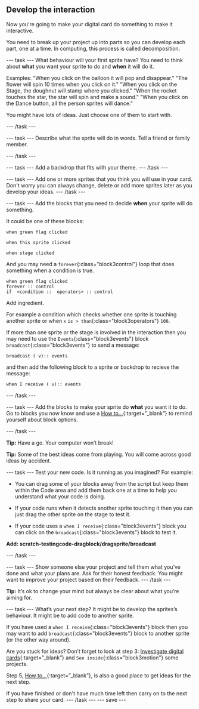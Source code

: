 ## Develop the interaction
Now you're going to make your digital card do something to make it interactive. 

You need to break up your project up into parts so you can develop each part, one at a time. In computing, this process is called decomposition.

--- task ---
What behaviour will your first sprite have? You need to think about **what** you want your sprite to do and **when** it will do it. 

Examples:
"When you click on the balloon it will pop and disappear."
"The flower will spin 10 times when you click on it."
"When you click on the Stage, the doughnut will stamp where you clicked."
"When the rocket touches the star, the star will spin and make a sound."
"When you click on the Dance button, all the person sprites will dance."

You might have lots of ideas. Just choose one of them to start with.

--- /task ---

--- task ---
Describe what the sprite will do in words. Tell a friend or family member.

--- /task ---

--- task ---
Add a backdrop that fits with your theme. 
--- /task ---

--- task ---
Add one or more sprites that you think you will use in your card. Don't worry you can always change, delete or add more sprites later as you develop your ideas. 
--- /task ---

--- task ---
Add the blocks that you need to decide **when** your sprite will do something. 

It could be one of these blocks:

```blocks3
when green flag clicked

when this sprite clicked

when stage clicked

```

And you may need a `forever`{:class="block3control"} loop that does something when a condition is true.
```blocks3
when green flag clicked
forever :: control
if  <condition ::  operators> :: control 
```

Add ingredient.

For example a condition which checks whether one sprite is touching another sprite or when `x` `is > than`{:class="block3operators"} `100`.

If more than one sprite or the stage is involved in the interaction then you may need to use the `Events`{:class="block3events"} block `broadcast`{:class="block3events"} to send a message:

```blocks3
broadcast ( v):: events
```
and then add the following block to a sprite or backdrop to recieve the message:

```blocks3
when I receive ( v):: events
```
--- /task ---

--- task ---
Add the blocks to make your sprite do **what** you want it to do. Go to blocks you now know and use a [How to...](https://learning-admin.raspberrypi.org/en/projects/digital-card/4){:target=”_blank”} to remind yourself about block options.

--- /task ---

**Tip:** Have a go. Your computer won’t break!

**Tip:** Some of the best ideas come from playing. You will come across good ideas by accident.

--- task ---
Test your new code. Is it running as you imagined? For example:

+ You can drag some of your blocks away from the script but keep them within the Code area and add them back one at a time to help you understand what your code is doing.

+ If your code runs when it detects another sprite touching it then you can just drag the other sprite on the stage to test it. 

+ If your code uses a `when I receive`{:class="block3events"} block you can click on the `broadcast`{:class="block3events"} block to test it. 

**Add: scratch-testingcode-dragblock/dragsprite/broadcast**

--- /task ---

--- task ---
Show someone else your project and tell them what you’ve done and what your plans are. Ask for their honest feedback. You might want to improve your project based on their feedback.
--- /task ---

**Tip:** It’s ok to change your mind but always be clear about what you’re aiming for.

--- task ---
What’s your next step? It might be to develop the sprites’s behaviour. It might be to add code to another sprite. 

If you have used a `when I receive`{:class="block3events"} block then you may want to add `broadcast`{:class="block3events"}  block to another sprite (or the other way around).

Are you stuck for ideas? Don’t forget to look at step 3: [Investigate digital cards](https://learning-admin.raspberrypi.org/en/projects/digital-card/2){:target=”_blank”} and `See inside`{:class="block3motion"} some projects.

Step 5, [How to...](https://learning-admin.raspberrypi.org/en/projects/digital-card/4){:target=”_blank”}, is also a good place to get ideas for the next step.

If you have finished or don't have much time left then carry on to the next step to share your card.
--- /task ---
--- save ---
